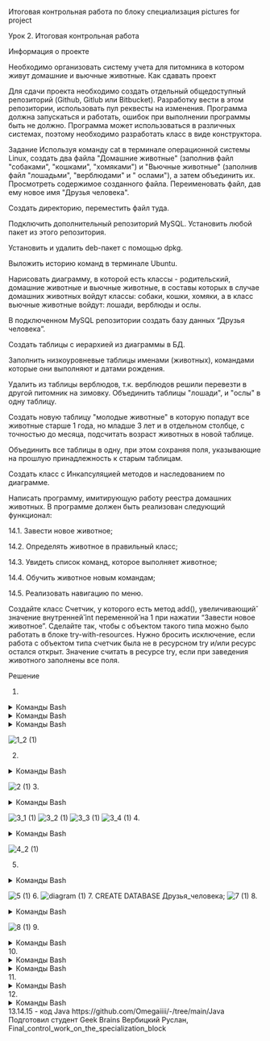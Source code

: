 Итоговая контрольная работа по блоку специализация
pictures for project

Урок 2. Итоговая контрольная работа

Информация о проекте

Необходимо организовать систему учета для питомника в котором живут домашние и вьючные животные.
Как сдавать проект

Для сдачи проекта необходимо создать отдельный общедоступный репозиторий (Github, Gitlub или Bitbucket). Разработку вести в этом репозитории, использовать пул реквесты на изменения. Программа должна запускаться и работать, ошибок при выполнении программы быть не должно. Программа может использоваться в различных системах, поэтому необходимо разработать класс в виде конструктора.

Задание
Используя команду cat в терминале операционной системы Linux, создать два файла "Домашние животные" (заполнив файл "собаками", "кошками", "хомяками") и "Вьючные животные" (заполнив файл "лошадьми", "верблюдами" и " ослами"), а затем объединить их. Просмотреть содержимое созданного файла. Переименовать файл, дав ему новое имя "Друзья человека".

Создать директорию, переместить файл туда.

Подключить дополнительный репозиторий MySQL. Установить любой пакет из этого репозитория.

Установить и удалить deb-пакет с помощью dpkg.

Выложить историю команд в терминале Ubuntu.

Нарисовать диаграмму, в которой есть классы - родительский, домашние животные и вьючные животные, в составы которых в случае домашних животных войдут классы: собаки, кошки, хомяки, а в класс вьючные животные войдут: лошади, верблюды и ослы.

В подключенном MySQL репозитории создать базу данных “Друзья человека”.

Создать таблицы с иерархией из диаграммы в БД.

Заполнить низкоуровневые таблицы именами (животных), командами которые они выполняют и датами рождения.

Удалить из таблицы верблюдов, т.к. верблюдов решили перевезти в другой питомник на зимовку. Объединить таблицы "лошади", и "ослы" в одну таблицу.

Создать новую таблицу "молодые животные" в которую попадут все животные старше 1 года, но младше 3 лет и в отдельном столбце, с точностью до месяца, подсчитать возраст животных в новой таблице.

Объединить все таблицы в одну, при этом сохраняя поля, указывающие на прошлую принадлежность к старым таблицам.

Создать класс с Инкапсуляцией методов и наследованием по диаграмме.

Написать программу, имитирующую работу реестра домашних животных. В программе должен быть реализован следующий функционал:

14.1. Завести новое животное;

14.2. Определять животное в правильный класс;

14.3. Увидеть список команд, которое выполняет животное;

14.4. Обучить животное новым командам;

14.5. Реализовать навигацию по меню.

Создайте класс Счетчик, у которого есть метод add(), увеличивающий̆ значение внутренней̆ int переменной̆ на 1 при нажатии “Завести новое животное”. Сделайте так, чтобы с объектом такого типа можно было работать в блоке try-with-resources. Нужно бросить исключение, если работа с объектом типа счетчик была не в ресурсном try и/или ресурс остался открыт. Значение считать в ресурсе try, если при заведения животного заполнены все поля.

Решение

1.
<details>
<summary>Команды Bash</summary>

cat > "Домашние животные"

Собаки

Кошки

Хомяки

'Ctrl+d'

</details>
<details>
<summary>Команды Bash</summary>

cat > "Вьючные животные"


Лошади

Верблюды

Ослы

'Ctrl+d'

</details>
<details>
<summary>Команды Bash</summary>

cat "Домашние животные" "Вьючные животные" > Animals


cat Animals

mv "Animals" "Друзья человека"

</details>

![1_2 (1)](https://github.com/Omegaiiii/-/assets/136469312/1087fde5-9bd5-4df8-8f9e-ba8ce245d589)

2.
<details>
<summary>Команды Bash</summary>

mkdir folder_for_attestation

mv 'Друзья человека' folder_for_attestation/

ls

cd folder_for_attestation/

ls

</details>

![2 (1)](https://github.com/Omegaiiii/-/assets/136469312/d998c475-315f-46e1-9c96-20e03c07e71e)
3.
<details>
<summary>Команды Bash</summary>

sudo apt-get update

sudo apt update

sudo apt install mysql-server

sudo service mysql status

</details>

![3_1 (1)](https://github.com/Omegaiiii/-/assets/136469312/e5d7e720-ef14-43e0-bcf8-5aeb035c9d52)
![3_2 (1)](https://github.com/Omegaiiii/-/assets/136469312/f7ab7450-b2bf-4e46-b994-3f1decadddb3)
![3_3 (1)](https://github.com/Omegaiiii/-/assets/136469312/2c8ef4f1-887f-4a6b-83bf-4fee168c85bb)
![3_4 (1)](https://github.com/Omegaiiii/-/assets/136469312/d083facb-79ef-45f3-b1a1-7885a7a4c069)
4.

<details>
<summary>Команды Bash</summary>

wget http://ftp.us.debian.org/debian/pool/main/s/sl/sl_5.02-1_amd64.deb

sudo dpkg -i sl_5.02-1_amd64.deb

sudo dpkg -r sl

</details>

![4_2 (1)](https://github.com/Omegaiiii/-/assets/136469312/9679e485-9200-4543-9cc5-07d572a219a0)

5.
<details>
<summary>Команды Bash</summary>

  730  mkdir attestation

  731  cd attestation/

  732  cat > Домашние животные

  733  cat > "Домашние животные"

  734  cat > "Вьючные животные"

  735  cat "Домашние животные" "Вьючные животные" > Animals 

  736  cat Animals

  737  mv "Animals" "Друзья человека"

  738  clear

  739  mkdir folder_for_attestation && mv "Друзья человека" /attestation/folder_for_attestation 

  740  ls

  741  rmdir folder_for_attestation/

  742  ls

  743  clear

  744  mkdir folder_for_attestation

  745  mv "Друзья человека" /attestation/folder_for_attestation

  746  mv "Друзья человека" attestation/folder_for_attestation

  747  ls

  748  mkdir folder_for_attestation

  749  rmdir folder_for_attestation

  750  clear

  751  mkdir folder_for_attestation

  752  mv 'Друзья человека' attestation/folder_for_attestation/

  753  mv 'Друзья человека' folder_for_attestation/

  754  ls

  755  cd folder_for_attestation/

  756  ls

  757  clear

  758  cd..

  759  cd.

  760  cd..

  761  cd 

  762  cd attestation/

  763  clear

  764  sudo apt-get update

  765  sudo apt update

  766  sudo apt install mysql

  767  sudo apt install mysql-server

  768  sudo service mysql status

  769  clear

  770  wget http://ftp.us.debian.org/debian/pool/main/s/sl/sl_5.02-1_amd64.deb

  771  sudo dpkg -i sl_5.02-1_amd64.deb

  772  sudo dpkg -r sl

  773  clear

  774  history


</details>

![5 (1)](https://github.com/Omegaiiii/-/assets/136469312/8863cd53-631a-4460-ae9d-1bad4c9e2b29)
6.
![diagram (1)](https://github.com/Omegaiiii/-/assets/136469312/a601f894-8945-4723-98f4-b32167d7ea0a)
7.
CREATE DATABASE Друзья_человека;
![7 (1)](https://github.com/Omegaiiii/-/assets/136469312/a5769b83-6f93-455b-8fb9-523b31a65ed2)
8.
<details>
<summary>Команды Bash</summary>

CREATE TABLE Родительский_класс (

  id INT PRIMARY KEY AUTO_INCREMENT,
  
  тип VARCHAR(50)
);


CREATE TABLE Домашние_животные (

  id INT PRIMARY KEY,
  
  вид VARCHAR(50),
  
  FOREIGN KEY (id) REFERENCES Родительский_класс(id)
  
);


CREATE TABLE Собаки (

  id INT PRIMARY KEY,
  
  имя VARCHAR(50),
  
  команда VARCHAR(50),
  
  дата_рождения DATE,
  
  FOREIGN KEY (id) REFERENCES Домашние_животные(id)
  
);


CREATE TABLE Кошки (

  id INT PRIMARY KEY,
  
  имя VARCHAR(50),
  
  команда VARCHAR(50),
  
  дата_рождения DATE,
  
  FOREIGN KEY (id) REFERENCES Домашние_животные(id)
  
);


CREATE TABLE Хомяки (

  id INT PRIMARY KEY,
  
  имя VARCHAR(50),
  
  команда VARCHAR(50),
  
  дата_рождения DATE,
  
  FOREIGN KEY (id) REFERENCES Домашние_животные(id)
  
);


CREATE TABLE Вьючные_животные (

  id INT PRIMARY KEY,

  вид VARCHAR(50),
  
  FOREIGN KEY (id) REFERENCES Родительский_класс(id)
  
);


CREATE TABLE Лошади (

  id INT PRIMARY KEY,
  
  имя VARCHAR(50),
  
  команда VARCHAR(50),
  
  дата_рождения DATE,
  
  FOREIGN KEY (id) REFERENCES Вьючные_животные(id)
  
);


CREATE TABLE Верблюды (

  id INT PRIMARY KEY,
  
  имя VARCHAR(50),
  
  команда VARCHAR(50),
  
  дата_рождения DATE,

  FOREIGN KEY (id) REFERENCES Вьючные_животные(id)
  
);


CREATE TABLE Ослы (

  id INT PRIMARY KEY,
  
  имя VARCHAR(50),
  
  команда VARCHAR(50),
  
  дата_рождения DATE,
  
  FOREIGN KEY (id) REFERENCES Вьючные_животные(id)
  
);

show databases;

show tables;

</details>

![8 (1)](https://github.com/Omegaiiii/-/assets/136469312/a3841270-8208-4ad2-81df-2d03869f1fde)
9.
<details>
<summary>Команды Bash</summary>

INSERT INTO Верблюды ( имя, команда, дата_рождения)

VALUES ('Зефир', 'Но, пошел', '2019-09-01'),

       ('Багдад', 'На месте' '2020-11-12'),
       
       ('Скорость', 'Ждать' '2021-04-05');
       

INSERT INTO Кошки ( имя, команда, дата_рождения)

VALUES ('Маркиз', 'Кис-кис', '2021-01-20'),

       ('Снежка', 'Давай играть', '2022-03-08');
       

INSERT INTO Лошади ( имя, команда, дата_рождения)

VALUES ('Спирит', 'Но', '2020-01-21'),

       ('Воронок', 'Бррррр', '2022-03-08');
       

INSERT INTO Ослы ( имя, команда, дата_рождения)

VALUES ('Нарик', 'Пошёл', '2019-01-21'),

       ('Степан', 'Стой', '2021-03-08');
       

INSERT INTO Собаки ( имя, команда, дата_рождения)

VALUES ('Шарик', 'Дай лапу', '2019-01-21'),

       ('Бим', 'Лежать', '2020-03-08');

       

INSERT INTO Хомяки ( имя, команда, дата_рождения)

VALUES ('Долгожитель', 'Кушать', '2022-01-21'),

       ('Хома', 'Отойди', '2023-03-08');

       

</details>
10.
<details>
<summary>Команды Bash</summary>

TRUNCATE TABLE Верблюды;

</details>
<details>
<summary>Команды Bash</summary>

CREATE TABLE Парнокопытные AS

SELECT * FROM Лошади

UNION

SELECT * FROM Ослы;

</details>
11.
<details>
<summary>Команды Bash</summary>

CREATE TABLE Парнокопытные AS

SELECT *, TIMESTAMPDIFF(MONTH, дата_рождения, CURDATE()) AS возраст_в_месяцах

FROM (

    SELECT 'Собаки' AS тип_животного, имя, команда, дата_рождения FROM Собаки
    
    UNION ALL
    
    SELECT 'Кошки' AS тип_животного, имя, команда, дата_рождения FROM Кошки
    
    UNION ALL
    
    SELECT 'Хомяки' AS тип_животного, имя, команда, дата_рождения FROM Хомяки
    
    UNION ALL
    
    SELECT 'Лошади' AS тип_животного, имя, команда, дата_рождения FROM Лошади
    
    UNION ALL
    
    SELECT 'Ослы' AS тип_животного, имя, команда, дата_рождения FROM Ослы
    
) AS животные

WHERE дата_рождения >= DATE_SUB(CURDATE(), INTERVAL 3 YEAR)

AND дата_рождения <= DATE_SUB(CURDATE(), INTERVAL 1 YEAR);


</details>
12.
<details>
<summary>Команды Bash</summary>

CREATE TABLE Полный_состав AS

SELECT 'Собаки' AS тип_животного, имя, команда, дата_рождения FROM Собаки

UNION ALL

SELECT 'Кошки' AS тип_животного, имя, команда, дата_рождения FROM Кошки

UNION ALL

SELECT 'Хомяки' AS тип_животного, имя, команда, дата_рождения FROM Хомяки

UNION ALL

SELECT 'Лошади' AS тип_животного, имя, команда, дата_рождения FROM Лошади

UNION ALL

SELECT 'Ослы' AS тип_животного, имя, команда, дата_рождения FROM Ослы;



</details>
13.14.15 - код Java https://github.com/Omegaiiii/-/tree/main/Java
Подготовил студент Geek Brains Вербицкий Руслан, Final_control_work_on_the_specialization_block



